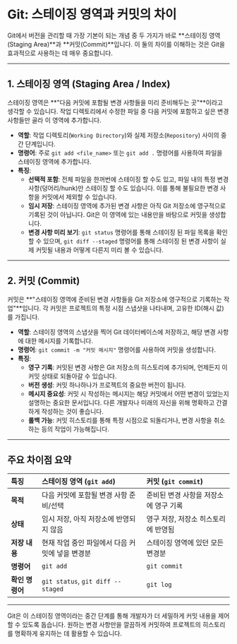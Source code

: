 # Git: 스테이징 영역과 커밋의 차이

Git에서 버전을 관리할 때 가장 기본이 되는 개념 중 두 가지가 바로 **스테이징 영역(Staging Area)**과 **커밋(Commit)**입니다. 이 둘의 차이를 이해하는 것은 Git을 효과적으로 사용하는 데 매우 중요합니다.

---

## 1. 스테이징 영역 (Staging Area / Index)

스테이징 영역은 **"다음 커밋에 포함될 변경 사항들을 미리 준비해두는 곳"**이라고 생각할 수 있습니다. 작업 디렉토리에서 수정한 파일 중 다음 커밋에 포함하고 싶은 변경 사항들만 골라 이 영역에 추가합니다.

* **역할**: 작업 디렉토리(`Working Directory`)와 실제 저장소(`Repository`) 사이의 중간 단계입니다.
* **명령어**: 주로 `git add <file_name>` 또는 `git add .` 명령어를 사용하여 파일을 스테이징 영역에 추가합니다.
* **특징**:
    * **선택적 포함**: 전체 파일을 한꺼번에 스테이징 할 수도 있고, 파일 내의 특정 변경 사항(덩어리/hunk)만 스테이징 할 수도 있습니다. 이를 통해 불필요한 변경 사항을 커밋에서 제외할 수 있습니다.
    * **임시 저장**: 스테이징 영역에 추가된 변경 사항은 아직 Git 저장소에 영구적으로 기록된 것이 아닙니다. Git은 이 영역에 있는 내용만을 바탕으로 커밋을 생성합니다.
    * **변경 사항 미리 보기**: `git status` 명령어를 통해 스테이징 된 파일 목록을 확인할 수 있으며, `git diff --staged` 명령어를 통해 스테이징 된 변경 사항이 실제 커밋될 내용과 어떻게 다른지 미리 볼 수 있습니다.

---

## 2. 커밋 (Commit)

커밋은 **"스테이징 영역에 준비된 변경 사항들을 Git 저장소에 영구적으로 기록하는 작업"**입니다. 각 커밋은 프로젝트의 특정 시점 스냅샷을 나타내며, 고유한 ID(해시 값)를 가집니다.

* **역할**: 스테이징 영역의 스냅샷을 찍어 Git 데이터베이스에 저장하고, 해당 변경 사항에 대한 메시지를 기록합니다.
* **명령어**: `git commit -m "커밋 메시지"` 명령어를 사용하여 커밋을 생성합니다.
* **특징**:
    * **영구 기록**: 커밋된 변경 사항은 Git 저장소의 히스토리에 추가되며, 언제든지 이 커밋 상태로 되돌아갈 수 있습니다.
    * **버전 생성**: 커밋 하나하나가 프로젝트의 중요한 버전이 됩니다.
    * **메시지 중요성**: 커밋 시 작성하는 메시지는 해당 커밋에서 어떤 변경이 있었는지 설명하는 중요한 문서입니다. 다른 개발자나 미래의 자신을 위해 명확하고 간결하게 작성하는 것이 좋습니다.
    * **롤백 가능**: 커밋 히스토리를 통해 특정 시점으로 되돌리거나, 변경 사항을 취소하는 등의 작업이 가능해집니다.

---

## 주요 차이점 요약

| 특징           | 스테이징 영역 (`git add`)                       | 커밋 (`git commit`)                                |
| :------------- | :---------------------------------------------- | :------------------------------------------------- |
| **목적** | 다음 커밋에 포함될 변경 사항 준비/선택          | 준비된 변경 사항을 저장소에 영구 기록             |
| **상태** | 임시 저장, 아직 저장소에 반영되지 않음         | 영구 저장, 저장소 히스토리에 반영됨                 |
| **저장 내용** | 현재 작업 중인 파일에서 다음 커밋에 넣을 변경분 | 스테이징 영역에 있던 모든 변경분                 |
| **명령어** | `git add`                                       | `git commit`                                       |
| **확인 명령어**| `git status`, `git diff --staged`               | `git log`                                          |

---

Git은 이 스테이징 영역이라는 중간 단계를 통해 개발자가 더 세밀하게 커밋 내용을 제어할 수 있도록 돕습니다. 원하는 변경 사항만을 깔끔하게 커밋하여 프로젝트의 히스토리를 명확하게 유지하는 데 활용할 수 있습니다.